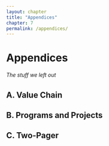 ```yaml
--- 
layout: chapter
title: "Appendices"
chapter: 7
permalink: /appendices/
---
```


# Appendices
###### The stuff we left out

## A. Value Chain

## B. Programs and Projects

## C. Two-Pager
